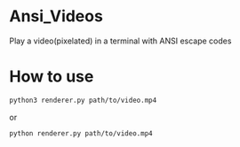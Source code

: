 # Ansi_Videos
Play a video(pixelated) in a terminal with ANSI escape codes

# How to use
```bash
python3 renderer.py path/to/video.mp4
```
or 
```bash
python renderer.py path/to/video.mp4
```